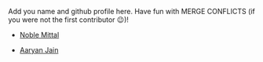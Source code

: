 Add you name and github profile here. Have fun with MERGE CONFLICTS (if you were not the first contributor 😉)!

- [Noble Mittal](https://github.com/beingnoble03)

- [Aaryan Jain](https://github.com/IronJam11)
